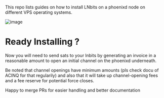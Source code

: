 This repo lists guides on how to install LNbits on a phoenixd node on different VPS operating systems.

![image](https://github.com/user-attachments/assets/f7a64b23-52d5-4313-b1d5-19085f83c2c9)



# Ready Installing ?

Now you will need to send sats to your lnbits by generating an invoice in a reasonable amount to open an initial channel on the phoenixd underneath. 

Be noted that channel openings have minimum amounts (pls check docu of ACINQ for that regularily) and also that it will take up channel-opening fees and a fee reserve for potential force closes. 


Happy to merge PRs for easier handling and better documentation
